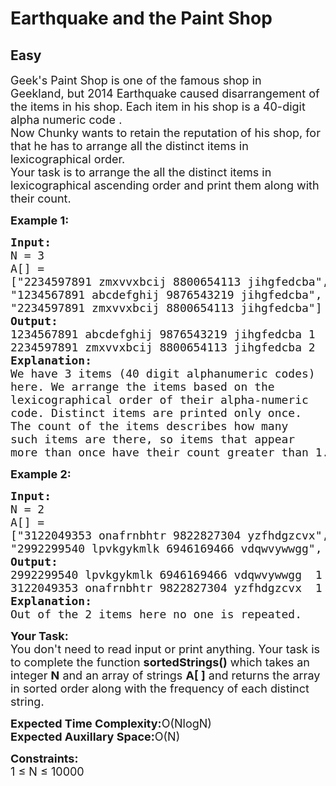 # Earthquake and the Paint Shop
## Easy
<div class="problems_problem_content__Xm_eO" style="user-select: auto;"><p style="user-select: auto;"><span style="font-size: 18px; user-select: auto;">Geek's&nbsp;Paint Shop is one of the famous shop in Geekland,&nbsp;but 2014 Earthquake caused disarrangement of the items in his shop. Each item in his shop is a 40-digit alpha numeric code .<br style="user-select: auto;">
Now Chunky wants to retain the reputation of his shop, for that he has to arrange all the distinct items in lexicographical order.<br style="user-select: auto;">
Your task is to arrange the all the distinct items in lexicographical ascending order and print them along with their count.</span></p>

<p style="user-select: auto;"><span style="font-size: 18px; user-select: auto;"><strong style="user-select: auto;">Example 1:</strong></span></p>

<pre style="user-select: auto;"><span style="font-size: 18px; user-select: auto;"><strong style="user-select: auto;">Input:</strong>
N = 3
A[] =
["2234597891 zmxvvxbcij 8800654113 jihgfedcba",
"1234567891 abcdefghij 9876543219 jihgfedcba",
"2234597891 zmxvvxbcij 8800654113 jihgfedcba"]
<strong style="user-select: auto;">Output:</strong>
1234567891 abcdefghij 9876543219 jihgfedcba 1
2234597891 zmxvvxbcij 8800654113 jihgfedcba 2
<strong style="user-select: auto;">Explanation:</strong>
We have 3 items (40 digit alphanumeric codes) 
here. We arrange the items based on the 
lexicographical order of their alpha-numeric 
code. Distinct items are printed only once. 
The count of the items describes how many 
such items are there, so items that appear 
more than once have their count greater than 1.</span></pre>

<p style="user-select: auto;"><span style="font-size: 18px; user-select: auto;"><strong style="user-select: auto;">Example 2:</strong></span></p>

<pre style="user-select: auto;"><span style="font-size: 18px; user-select: auto;"><strong style="user-select: auto;">Input:</strong>
N = 2
A[] =
["3122049353 onafrnbhtr 9822827304 yzfhdgzcvx", 
"2992299540 lpvkgykmlk 6946169466 vdqwvywwgg", 
<strong style="user-select: auto;">Output:</strong>
2992299540 lpvkgykmlk 6946169466 vdqwvywwgg  1
3122049353 onafrnbhtr 9822827304 yzfhdgzcvx  1
<strong style="user-select: auto;">Explanation:</strong>
Out of the 2 items here no one is repeated.</span></pre>

<p style="user-select: auto;"><span style="font-size: 18px; user-select: auto;"><strong style="user-select: auto;">Your Task:</strong><br style="user-select: auto;">
You don't need to read input or print anything. Your task is to complete the function <strong style="user-select: auto;">sortedStrings()</strong> which takes an integer <strong style="user-select: auto;">N</strong> and an array of strings <strong style="user-select: auto;">A[ ]</strong> and returns the array in sorted order along with the frequency&nbsp;of each distinct string.</span></p>

<p style="user-select: auto;"><span style="font-size: 18px; user-select: auto;"><strong style="user-select: auto;">Expected Time Complexity:</strong>O(NlogN)<br style="user-select: auto;">
<strong style="user-select: auto;">Expected Auxillary Space:</strong>O(N)</span></p>

<p style="user-select: auto;"><span style="font-size: 18px; user-select: auto;"><strong style="user-select: auto;">Constraints:</strong><br style="user-select: auto;">
1 ≤ N ≤ 10000</span></p>
</div>